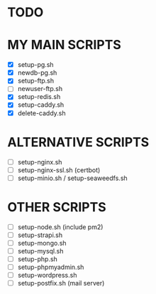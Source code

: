 # TODO

# MY MAIN SCRIPTS
- [x] setup-pg.sh
- [x] newdb-pg.sh
- [x] setup-ftp.sh
- [ ] newuser-ftp.sh
- [x] setup-redis.sh
- [x] setup-caddy.sh
- [x] delete-caddy.sh

# ALTERNATIVE SCRIPTS
- [ ] setup-nginx.sh
- [ ] setup-nginx-ssl.sh (certbot)
- [ ] setup-minio.sh / setup-seaweedfs.sh

# OTHER SCRIPTS
- [ ] setup-node.sh (include pm2)
- [ ] setup-strapi.sh
- [ ] setup-mongo.sh
- [ ] setup-mysql.sh
- [ ] setup-php.sh
- [ ] setup-phpmyadmin.sh
- [ ] setup-wordpress.sh
- [ ] setup-postfix.sh (mail server)
